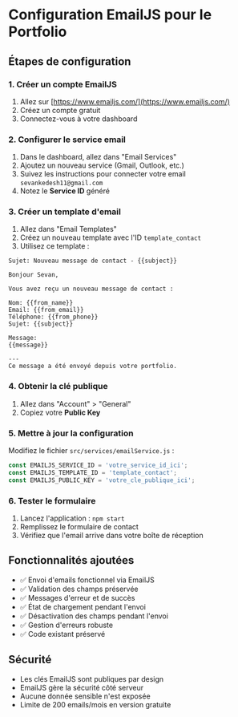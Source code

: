 # Configuration EmailJS pour le Portfolio

## Étapes de configuration

### 1. Créer un compte EmailJS
1. Allez sur [https://www.emailjs.com/](https://www.emailjs.com/)
2. Créez un compte gratuit
3. Connectez-vous à votre dashboard

### 2. Configurer le service email
1. Dans le dashboard, allez dans "Email Services"
2. Ajoutez un nouveau service (Gmail, Outlook, etc.)
3. Suivez les instructions pour connecter votre email `sevankedesh11@gmail.com`
4. Notez le **Service ID** généré

### 3. Créer un template d'email
1. Allez dans "Email Templates"
2. Créez un nouveau template avec l'ID `template_contact`
3. Utilisez ce template :

```
Sujet: Nouveau message de contact - {{subject}}

Bonjour Sevan,

Vous avez reçu un nouveau message de contact :

Nom: {{from_name}}
Email: {{from_email}}
Téléphone: {{from_phone}}
Sujet: {{subject}}

Message:
{{message}}

---
Ce message a été envoyé depuis votre portfolio.
```

### 4. Obtenir la clé publique
1. Allez dans "Account" > "General"
2. Copiez votre **Public Key**

### 5. Mettre à jour la configuration
Modifiez le fichier `src/services/emailService.js` :

```javascript
const EMAILJS_SERVICE_ID = 'votre_service_id_ici';
const EMAILJS_TEMPLATE_ID = 'template_contact';
const EMAILJS_PUBLIC_KEY = 'votre_cle_publique_ici';
```

### 6. Tester le formulaire
1. Lancez l'application : `npm start`
2. Remplissez le formulaire de contact
3. Vérifiez que l'email arrive dans votre boîte de réception

## Fonctionnalités ajoutées

- ✅ Envoi d'emails fonctionnel via EmailJS
- ✅ Validation des champs préservée
- ✅ Messages d'erreur et de succès
- ✅ État de chargement pendant l'envoi
- ✅ Désactivation des champs pendant l'envoi
- ✅ Gestion d'erreurs robuste
- ✅ Code existant préservé

## Sécurité

- Les clés EmailJS sont publiques par design
- EmailJS gère la sécurité côté serveur
- Aucune donnée sensible n'est exposée
- Limite de 200 emails/mois en version gratuite
